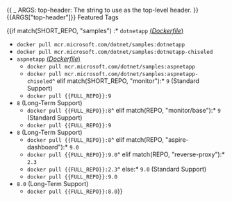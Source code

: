 {{
    _ ARGS:
      top-header: The string to use as the top-level header.
}}{{ARGS["top-header"]}} Featured Tags

{{if match(SHORT_REPO, "samples")
:* `dotnetapp` [(*Dockerfile*)](https://github.com/dotnet/dotnet-docker/blob/main/samples/dotnetapp/Dockerfile)
  * `docker pull mcr.microsoft.com/dotnet/samples:dotnetapp`
  * `docker pull mcr.microsoft.com/dotnet/samples:dotnetapp-chiseled`
* `aspnetapp` [(*Dockerfile*)](https://github.com/dotnet/dotnet-docker/blob/main/samples/aspnetapp/Dockerfile)
  * `docker pull mcr.microsoft.com/dotnet/samples:aspnetapp`
  * `docker pull mcr.microsoft.com/dotnet/samples:aspnetapp-chiseled`^
elif match(SHORT_REPO, "monitor"):* `9` (Standard Support)
  * `docker pull {{FULL_REPO}}:9`
* `8` (Long-Term Support)
  * `docker pull {{FULL_REPO}}:8`^
elif match(REPO, "monitor/base"):* `9` (Standard Support)
  * `docker pull {{FULL_REPO}}:9`
* `8` (Long-Term Support)
  * `docker pull {{FULL_REPO}}:8`^
elif match(REPO, "aspire-dashboard"):* `9.0`
  * `docker pull {{FULL_REPO}}:9.0`^
elif match(REPO, "reverse-proxy"):* `2.3`
  * `docker pull {{FULL_REPO}}:2.3`^
else:* `9.0` (Standard Support)
  * `docker pull {{FULL_REPO}}:9.0`
* `8.0` (Long-Term Support)
  * `docker pull {{FULL_REPO}}:8.0`}}
